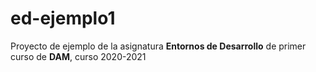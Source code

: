 # ed-ejemplo1
Proyecto de ejemplo de la asignatura **Entornos de Desarrollo** de primer curso de **DAM**, curso 2020-2021
